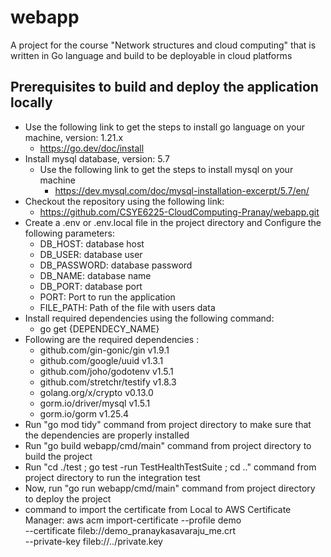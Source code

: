 
# webapp

A project for the course "Network structures and cloud computing" that is written in Go language and build to be deployable in cloud platforms


## Prerequisites to build and deploy the application locally

- Use the following link to get the steps to install go language on your machine, version: 1.21.x
    - https://go.dev/doc/install
- Install mysql database, version: 5.7
  - Use the following link to get the steps to install mysql on your machine
    - https://dev.mysql.com/doc/mysql-installation-excerpt/5.7/en/
- Checkout the repository using the following link:
    - https://github.com/CSYE6225-CloudComputing-Pranay/webapp.git
- Create a .env or .env.local file in the project directory and Configure the following parameters:
    - DB_HOST: database host
    - DB_USER: database user
    - DB_PASSWORD: database password
    - DB_NAME: database name
    - DB_PORT: database port
    - PORT: Port to run the application
    - FILE_PATH: Path of the file with users data
- Install required dependencies using the following command:
    - go get {DEPENDECY_NAME}
- Following are the required dependencies :
    - github.com/gin-gonic/gin v1.9.1
    - github.com/google/uuid v1.3.1
    - github.com/joho/godotenv v1.5.1
    - github.com/stretchr/testify v1.8.3
    - golang.org/x/crypto v0.13.0
    - gorm.io/driver/mysql v1.5.1
    - gorm.io/gorm v1.25.4
- Run "go mod tidy" command from project directory to make sure that the dependencies are properly installed
- Run "go build webapp/cmd/main" command from project directory to build the project
- Run "cd ./test ; go test -run TestHealthTestSuite ; cd .." command from project directory to run the integration test
- Now, run "go run webapp/cmd/main" command from project directory to deploy the project
- command to import the certificate from Local to AWS Certificate Manager:
  aws acm import-certificate --profile demo \
  --certificate fileb://demo_pranaykasavaraju_me.crt \
  --private-key fileb://../private.key

